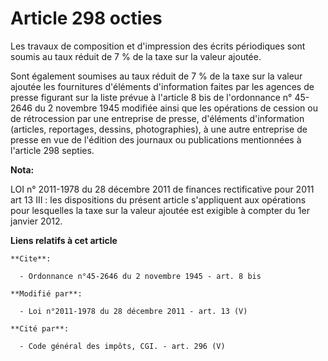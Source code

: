 # Article 298 octies

Les travaux de composition et d'impression des écrits périodiques sont soumis au taux réduit de 7 % de la taxe sur la valeur
ajoutée.

Sont également soumises au taux réduit de 7 % de la taxe sur la valeur ajoutée les fournitures d'éléments d'information
faites par les agences de presse figurant sur la liste prévue à l'article 8 bis de l'ordonnance n° 45-2646 du 2 novembre 1945
modifiée ainsi que les opérations de cession ou de rétrocession par une entreprise de presse, d'éléments d'information
(articles, reportages, dessins, photographies), à une autre entreprise de presse en vue de l'édition des journaux ou
publications mentionnées à l'article 298 septies.

**Nota:**

LOI n° 2011-1978 du 28 décembre 2011 de finances rectificative pour 2011 art 13 III : les dispositions du présent article
s'appliquent aux opérations pour lesquelles la taxe sur la valeur ajoutée est exigible à compter du 1er janvier 2012.

**Liens relatifs à cet article**

	**Cite**:

	  - Ordonnance n°45-2646 du 2 novembre 1945 - art. 8 bis

	**Modifié par**:

	  - Loi n°2011-1978 du 28 décembre 2011 - art. 13 (V)

	**Cité par**:

	  - Code général des impôts, CGI. - art. 296 (V)
